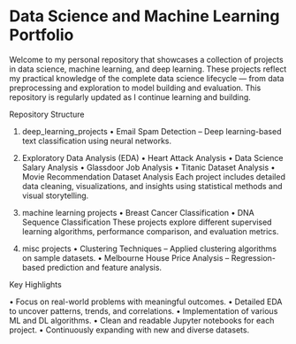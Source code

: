 # Data Science and Machine Learning Portfolio

Welcome to my personal repository that showcases a collection of projects in data science, machine learning, and deep learning. These projects reflect my practical knowledge of the complete data science lifecycle — from data preprocessing and exploration to model building and evaluation. This repository is regularly updated as I continue learning and building.

Repository Structure

1. deep_learning_projects
• Email Spam Detection – Deep learning-based text classification using neural networks.

2. Exploratory Data Analysis (EDA)
• Heart Attack Analysis
• Data Science Salary Analysis
• Glassdoor Job Analysis
• Titanic Dataset Analysis
• Movie Recommendation Dataset Analysis
Each project includes detailed data cleaning, visualizations, and insights using statistical methods and visual storytelling.

3. machine learning projects
• Breast Cancer Classification
• DNA Sequence Classification
These projects explore different supervised learning algorithms, performance comparison, and evaluation metrics.

4. misc projects
• Clustering Techniques – Applied clustering algorithms on sample datasets.
• Melbourne House Price Analysis – Regression-based prediction and feature analysis.

Key Highlights

• Focus on real-world problems with meaningful outcomes.
• Detailed EDA to uncover patterns, trends, and correlations.
• Implementation of various ML and DL algorithms.
• Clean and readable Jupyter notebooks for each project.
• Continuously expanding with new and diverse datasets.
